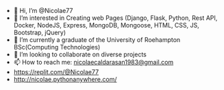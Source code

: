 - 👋 Hi, I’m @Nicolae77
- 👀 I’m interested in Creating web Pages (Django, Flask, Python, Rest API, Docker, NodeJS, Express, MongoDB, Mongoose, HTML, CSS, JS, Bootstrap, jQuery)
- 🌱 I’m currently a graduate of the University of Roehampton BSc(Computing Technologies)
- 💞️ I’m looking to collaborate on diverse projects
- 📫 How to reach me: nicolaecaldarasan1983@gmail.com 
- https://replit.com/@Nicolae77
- http://nicolae.pythonanywhere.com/


<!---
Nicolae77/Nicolae77 is a ✨ special ✨ repository because its `README.md` (this file) appears on your GitHub profile.
You can click the Preview link to take a look at your changes.
--->
